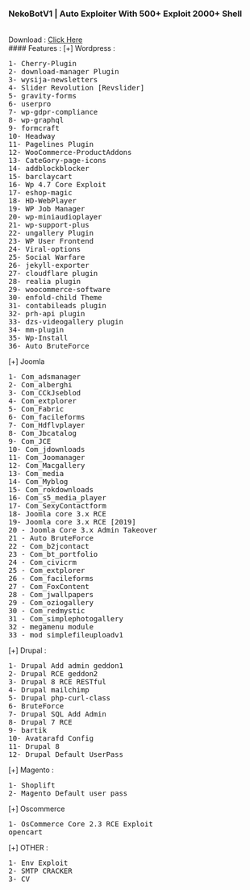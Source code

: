 ### NekoBotV1 | Auto Exploiter With 500+ Exploit 2000+ Shell 
<br>
Download : <a href="https://github.com/tegal1337/NekoBotV1/blob/master/files/NekoBot.zip?raw=true">Click Here</a>
<br>
#### Features :
[+] Wordpress :
<pre>
1- Cherry-Plugin
2- download-manager Plugin
3- wysija-newsletters
4- Slider Revolution [Revslider]
5- gravity-forms
6- userpro
7- wp-gdpr-compliance
8- wp-graphql
9- formcraft
10- Headway
11- Pagelines Plugin
12- WooCommerce-ProductAddons
13- CateGory-page-icons
14- addblockblocker
15- barclaycart
16- Wp 4.7 Core Exploit
17- eshop-magic
18- HD-WebPlayer
19- WP Job Manager
20- wp-miniaudioplayer
21- wp-support-plus
22- ungallery Plugin
23- WP User Frontend
24- Viral-options
25- Social Warfare
26- jekyll-exporter
27- cloudflare plugin
28- realia plugin
29- woocommerce-software
30- enfold-child Theme
31- contabileads plugin
32- prh-api plugin
33- dzs-videogallery plugin
34- mm-plugin
35- Wp-Install
36- Auto BruteForce
</pre>
[+] Joomla
<pre>
1- Com_adsmanager
2- Com_alberghi
3- Com_CCkJseblod
4- Com_extplorer
5- Com_Fabric
6- Com_facileforms
7- Com_Hdflvplayer
8- Com_Jbcatalog
9- Com_JCE
10- Com_jdownloads
11- Com_Joomanager
12- Com_Macgallery
13- Com_media
14- Com_Myblog
15- Com_rokdownloads
16- Com_s5_media_player
17- Com_SexyContactform
18- Joomla core 3.x RCE
19- Joomla core 3.x RCE [2019]
20 - Joomla Core 3.x Admin Takeover
21 - Auto BruteForce
22 - Com_b2jcontact
23 - Com_bt_portfolio
24 - Com_civicrm
25 - Com_extplorer
26 - Com_facileforms
27 - Com_FoxContent
28 - Com_jwallpapers
29 - Com_oziogallery
30 - Com_redmystic
31 - Com_simplephotogallery
32 - megamenu module
33 - mod_simplefileuploadv1
</pre>
[+] Drupal :
<pre>
1- Drupal Add admin geddon1
2- Drupal RCE geddon2
3- Drupal 8 RCE RESTful
4- Drupal mailchimp
5- Drupal php-curl-class
6- BruteForce
7- Drupal SQL Add Admin
8- Drupal 7 RCE
9- bartik
10- Avatarafd Config
11- Drupal 8
12- Drupal Default UserPass
</pre>
[+] Magento :
<pre>
1- Shoplift
2- Magento Default user pass
</pre>
[+] Oscommerce
<pre>
1- OsCommerce Core 2.3 RCE Exploit
opencart
</pre>
[+] OTHER :
<pre>
1- Env Exploit
2- SMTP CRACKER
3- CV
</pre>
